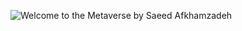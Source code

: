 ![Welcome to the Metaverse by Saeed Afkhamzadeh](https://cloudflare-ipfs.com/ipfs/QmcYkokJ4RodxSorozjX1Pb1zgwe4vehUtDHMHYGQSPA28/nft.jpg)
